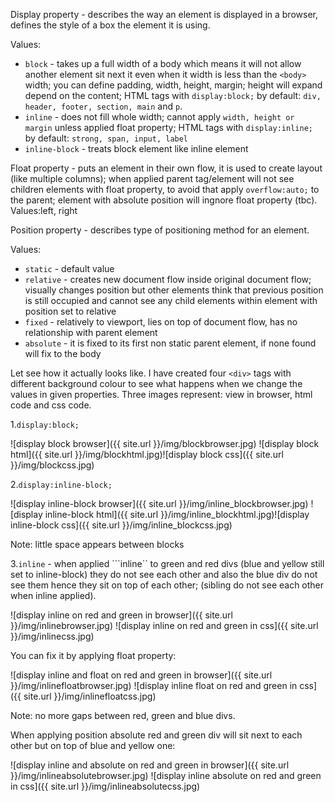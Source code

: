 Display property - describes the way an element is displayed in a browser, defines the style of a box the element it is using.

Values:
+ ```block``` - takes up a full width of a body which means it will not allow another element sit next it even when it width is less than the ```<body>``` width; you can define padding, width, height, margin; height will expand depend on the content;
HTML tags with ```display:block;``` by default: ```div, header, footer, section, main``` and ```p```.
+ ```inline``` - does not fill whole width; cannot apply ```width, height or margin``` unless applied float property;
HTML tags with ```display:inline;``` by default: ```strong, span, input, label```
+ ```inline-block``` - treats block element like inline element

Float property - puts an element in their own flow, it is used to create layout (like multiple columns); when applied parent tag/element will not see children elements with float property, to avoid that apply ```overflow:auto;``` to the parent; element with absolute position will ingnore float property (tbc).
Values:left, right

Position property - describes type of positioning method for an element.

Values:
+ ```static``` - default value
+ ```relative``` - creates new document flow inside original document flow; visually changes position but other elements think that previous position is still occupied and cannot see any child elements within element with position set to relative
+ ```fixed``` - relatively to viewport, lies on top of document flow, has no relationship with parent element
+ ```absolute``` - it is fixed to its first non static parent element, if none found will fix to the body

Let see how it actually looks like.
I have created four ```<div>``` tags with different background colour to see what happens when we change the values in given properties. Three images represent: view in browser, html code and css code.

1.```display:block;```

![display block browser]({{ site.url }}/img/blockbrowser.jpg) ![display block html]({{ site.url }}/img/blockhtml.jpg)![display block css]({{ site.url }}/img/blockcss.jpg)

2.```display:inline-block;```

![display inline-block browser]({{ site.url }}/img/inline_blockbrowser.jpg)
![display inline-block html]({{ site.url }}/img/inline_blockhtml.jpg)![display inline-block css]({{ site.url }}/img/inline_blockcss.jpg)

Note: little space appears between blocks

3.```inline``` - when applied ```inline`` to green and red divs (blue and yellow still set to inline-block) they do not see each other and also the blue div do not see them hence they sit on top of each other; (sibling do not see each other when inline applied).

![display inline on red and green in browser]({{ site.url }}/img/inlinebrowser.jpg)
![display inline on red and green in css]({{ site.url }}/img/inlinecss.jpg)

You can fix it by applying float property:

![display inline and float on red and green in browser]({{ site.url }}/img/inlinefloatbrowser.jpg)
![display inline float on red and green in css]({{ site.url }}/img/inlinefloatcss.jpg)

Note: no more gaps between red, green and blue divs.

When applying position absolute red and green div will sit next to each other but on top of blue and yellow one:

![display inline and absolute on red and green in browser]({{ site.url }}/img/inlineabsolutebrowser.jpg)
![display inline absolute on red and green in css]({{ site.url }}/img/inlineabsolutecss.jpg)
